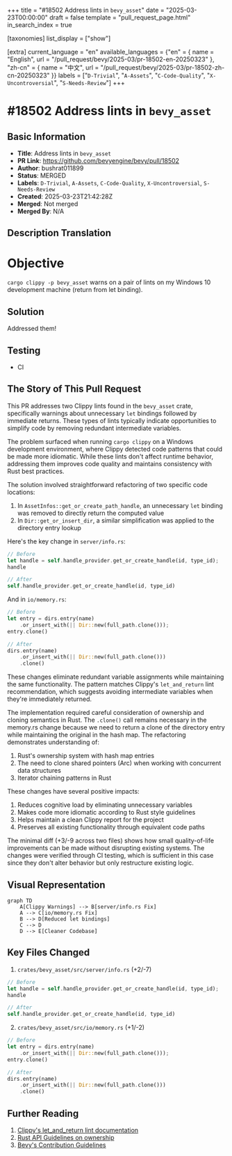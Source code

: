 +++
title = "#18502 Address lints in `bevy_asset`"
date = "2025-03-23T00:00:00"
draft = false
template = "pull_request_page.html"
in_search_index = true

[taxonomies]
list_display = ["show"]

[extra]
current_language = "en"
available_languages = {"en" = { name = "English", url = "/pull_request/bevy/2025-03/pr-18502-en-20250323" }, "zh-cn" = { name = "中文", url = "/pull_request/bevy/2025-03/pr-18502-zh-cn-20250323" }}
labels = ["`D-Trivial`", "`A-Assets`", "`C-Code-Quality`", "`X-Uncontroversial`", "`S-Needs-Review`"]
+++

# #18502 Address lints in `bevy_asset`

## Basic Information
- **Title**: Address lints in `bevy_asset`
- **PR Link**: https://github.com/bevyengine/bevy/pull/18502
- **Author**: bushrat011899
- **Status**: MERGED
- **Labels**: `D-Trivial`, `A-Assets`, `C-Code-Quality`, `X-Uncontroversial`, `S-Needs-Review`
- **Created**: 2025-03-23T21:42:28Z
- **Merged**: Not merged
- **Merged By**: N/A

## Description Translation
# Objective

`cargo clippy -p bevy_asset` warns on a pair of lints on my Windows 10 development machine (return from let binding).

## Solution

Addressed them!

## Testing

- CI


## The Story of This Pull Request

This PR addresses two Clippy lints found in the `bevy_asset` crate, specifically warnings about unnecessary `let` bindings followed by immediate returns. These types of lints typically indicate opportunities to simplify code by removing redundant intermediate variables.

The problem surfaced when running `cargo clippy` on a Windows development environment, where Clippy detected code patterns that could be made more idiomatic. While these lints don't affect runtime behavior, addressing them improves code quality and maintains consistency with Rust best practices.

The solution involved straightforward refactoring of two specific code locations:

1. In `AssetInfos::get_or_create_path_handle`, an unnecessary `let` binding was removed to directly return the computed value
2. In `Dir::get_or_insert_dir`, a similar simplification was applied to the directory entry lookup

Here's the key change in `server/info.rs`:

```rust
// Before
let handle = self.handle_provider.get_or_create_handle(id, type_id);
handle

// After
self.handle_provider.get_or_create_handle(id, type_id)
```

And in `io/memory.rs`:

```rust
// Before
let entry = dirs.entry(name)
    .or_insert_with(|| Dir::new(full_path.clone()));
entry.clone()

// After
dirs.entry(name)
    .or_insert_with(|| Dir::new(full_path.clone()))
    .clone()
```

These changes eliminate redundant variable assignments while maintaining the same functionality. The pattern matches Clippy's `let_and_return` lint recommendation, which suggests avoiding intermediate variables when they're immediately returned.

The implementation required careful consideration of ownership and cloning semantics in Rust. The `.clone()` call remains necessary in the memory.rs change because we need to return a clone of the directory entry while maintaining the original in the hash map. The refactoring demonstrates understanding of:
1. Rust's ownership system with hash map entries
2. The need to clone shared pointers (Arc) when working with concurrent data structures
3. Iterator chaining patterns in Rust

These changes have several positive impacts:
1. Reduces cognitive load by eliminating unnecessary variables
2. Makes code more idiomatic according to Rust style guidelines
3. Helps maintain a clean Clippy report for the project
4. Preserves all existing functionality through equivalent code paths

The minimal diff (+3/-9 across two files) shows how small quality-of-life improvements can be made without disrupting existing systems. The changes were verified through CI testing, which is sufficient in this case since they don't alter behavior but only restructure existing logic.

## Visual Representation

```mermaid
graph TD
    A[Clippy Warnings] --> B[server/info.rs Fix]
    A --> C[io/memory.rs Fix]
    B --> D[Reduced let bindings]
    C --> D
    D --> E[Cleaner Codebase]
```

## Key Files Changed

1. `crates/bevy_asset/src/server/info.rs` (+2/-7)
```rust
// Before
let handle = self.handle_provider.get_or_create_handle(id, type_id);
handle

// After
self.handle_provider.get_or_create_handle(id, type_id)
```

2. `crates/bevy_asset/src/io/memory.rs` (+1/-2)
```rust
// Before
let entry = dirs.entry(name)
    .or_insert_with(|| Dir::new(full_path.clone()));
entry.clone()

// After
dirs.entry(name)
    .or_insert_with(|| Dir::new(full_path.clone()))
    .clone()
```

## Further Reading

1. [Clippy's let_and_return lint documentation](https://rust-lang.github.io/rust-clippy/master/#let_and_return)
2. [Rust API Guidelines on ownership](https://rust-lang.github.io/api-guidelines/ownership.html)
3. [Bevy's Contribution Guidelines](https://github.com/bevyengine/bevy/blob/main/CONTRIBUTING.md#code-quality)